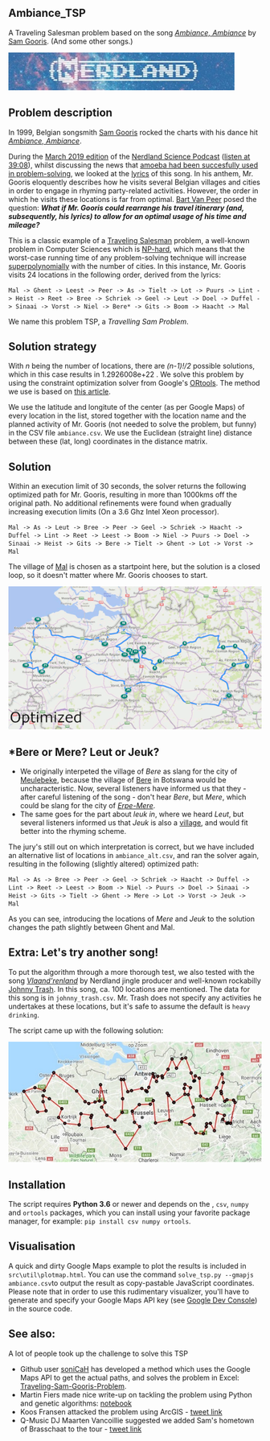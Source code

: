 ## Ambiance_TSP
A Traveling Salesman problem based on the song [_Ambiance, Ambiance_](https://www.youtube.com/watch?v=EqdQyoAUQZ0) by [Sam Gooris](https://nl.wikipedia.org/wiki/Sam_Gooris). (And some other songs.)

[![nerdland_logo](https://github.com/Forceflow/Ambiance_TSP/blob/master/readme_img/nerdland_logo.JPG)](http://www.nerdland.be)

## Problem description
In 1999, Belgian songsmith [Sam Gooris](https://nl.wikipedia.org/wiki/Sam_Gooris) rocked the charts with his dance hit [_Ambiance, Ambiance_](https://www.youtube.com/watch?v=EqdQyoAUQZ0).

During the [March 2019 edition](https://soundcloud.com/lieven-scheire/nerdland-maandoverzicht-maart-2019) of the [Nerdland Science Podcast](www.nerdland.be) ([listen at 39:08](https://soundcloud.com/lieven-scheire/nerdland-maandoverzicht-maart-2019#t=39:11)), whilst discussing the news that [amoeba had been succesfully used in problem-solving](https://phys.org/news/2018-12-amoeba-approximate-solutions-np-hard-problem.html), we looked at the [lyrics](https://muzikum.eu/en/123-173-5017/sam-gooris/ambiance-lyrics.html) of this song. In his anthem, Mr. Gooris eloquently describes how he visits several Belgian villages and cities in order to engage in rhyming party-related activities. However, the order in which he visits these locations is far from optimal. [Bart Van Peer](https://twitter.com/zebbedeusje) posed the question: **_What if Mr. Gooris could rearrange his travel itinerary (and, subsequently, his lyrics) to allow for an optimal usage of his time and mileage?_**

This is a classic example of a [Traveling Salesman](https://en.wikipedia.org/wiki/Travelling_salesman_problem) problem, a well-known problem in Computer Sciences which is [NP-hard](https://en.wikipedia.org/wiki/NP-hardness), which means that the worst-case running time of any problem-solving technique will increase [superpolynomially](https://en.wikipedia.org/wiki/Time_complexity#Polynomial_time) with the number of cities. In this instance, Mr. Gooris visits 24 locations in the following order, derived from the lyrics:

```
Mal -> Ghent -> Leest -> Peer -> As -> Tielt -> Lot -> Puurs -> Lint -> Heist -> Reet -> Bree -> Schriek -> Geel -> Leut -> Doel -> Duffel -> Sinaai -> Vorst -> Niel -> Bere* -> Gits -> Boom -> Haacht -> Mal
```

We name this problem TSP, a _Travelling Sam Problem_.

## Solution strategy

With _n_ being the number of locations, there are _(n-1)!/2_ possible solutions, which in this case results in 1.2926008e+22
. We solve this problem by using the constraint optimization solver from Google's [ORtools](https://developers.google.com/optimization/). The method we use is based on [this article](https://developers.google.com/optimization/routing/tsp).

We use the latitude and longitute of the center (as per Google Maps) of every location in the list, stored together with the location name and the planned activity of Mr. Gooris (not needed to solve the problem, but funny) in the CSV file ``ambiance.csv``. We use the Euclidean (straight line) distance between these (lat, long) coordinates in the distance matrix.

## Solution

Within an execution limit of 30 seconds, the solver returns the following optimized path for Mr. Gooris, resulting in more than 1000kms off the original path. No additional refinements were found when gradually increasing execution limits (On a 3.6 Ghz Intel Xeon processor).

```
Mal -> As -> Leut -> Bree -> Peer -> Geel -> Schriek -> Haacht -> Duffel -> Lint -> Reet -> Leest -> Boom -> Niel -> Puurs -> Doel -> Sinaai -> Heist -> Gits -> Bere -> Tielt -> Ghent -> Lot -> Vorst ->  Mal
```

The village of [Mal](https://nl.wikipedia.org/wiki/Mal_(Tongeren)) is chosen as a startpoint here, but the solution is a closed loop, so it doesn't matter where Mr. Gooris chooses to start.

![TSP_difference](https://github.com/Forceflow/Ambiance_TSP/blob/master/readme_img/TSP_diff.gif "Difference between original and optimized itinerary")

## *Bere or Mere? Leut or Jeuk?

* We originally interpeted the village of _Bere_ as slang for the city of [Meulebeke](https://en.wikipedia.org/wiki/Meulebeke), because the village of [Bere](https://en.wikipedia.org/wiki/Bere,_Botswana) in Botswana would be uncharacteristic. Now, several listeners have informed us that they - after careful listening of the song - don't hear _Bere_, but _Mere_, which could be slang for the city of [_Erpe-Mere_](https://en.wikipedia.org/wiki/Erpe-Mere). 
* The same goes for the part about _leuk in_, where we heard _Leut_, but several listeners informed us that _Jeuk_ is also a [village](https://nl.wikipedia.org/wiki/Jeuk_(Gingelom)), and would fit better into the rhyming scheme.

The jury's still out on which interpretation is correct, but we have included an alternative list of locations in ``ambiance_alt.csv``, and ran the solver again, resulting in the following (slightly altered) optimized path:

```
Mal -> As -> Bree -> Peer -> Geel -> Schriek -> Haacht -> Duffel -> Lint -> Reet -> Leest -> Boom -> Niel -> Puurs -> Doel -> Sinaai -> Heist -> Gits -> Tielt -> Ghent -> Mere -> Lot -> Vorst -> Jeuk ->  Mal
```

As you can see, introducing the locations of _Mere_ and _Jeuk_ to the solution changes the path slightly between Ghent and Mal.

## Extra: Let's try another song!
To put the algorithm through a more thorough test, we also tested with the song [_Vlaand'renland_](https://www.youtube.com/watch?v=Qb9bvgouEnA) by Nerdland jingle producer and well-known rockabilly [Johnny Trash](https://www.johnnytrash.be/). In this song, ca. 100 locations are mentioned. The data for this song is in ``johnny_trash.csv``. Mr. Trash does not specify any activities he undertakes at these locations, but it's safe to assume the default is ``heavy drinking``.

The script came up with the following solution:

![trash_route](https://github.com/Forceflow/Ambiance_TSP/blob/master/readme_img/trash_route.jpg "Calculated route for Johnny Trash")

## Installation
The script requires **Python 3.6** or newer and depends on the , ``csv``, ``numpy`` and ``ortools`` packages, which you can install using your favorite package manager, for example: ``pip install csv numpy ortools``.

## Visualisation
A quick and dirty Google Maps example to plot the results is included in ``src\util\plotmap.html``. You can use the command ``solve_tsp.py --gmapjs ambiance.csv``to output the result as copy-pastable JavaScript coordinates. Please note that in order to use this rudimentary visualizer, you'll have to generate and specify your Google Maps API key (see [Google Dev Console](https://console.developers.google.com)) in the source code.

## See also:
A lot of people took up the challenge to solve this TSP
 * Github user [soniCaH](https://github.com/soniCaH/Traveling-Sam-Gooris-Problem) has developed a method which uses the Google Maps API to get the actual paths, and solves the problem in Excel: [Traveling-Sam-Gooris-Problem](https://github.com/soniCaH/Traveling-Sam-Gooris-Problem).
 * Martin Fiers made nice write-up on tackling the problem using Python and genetic algorithms: [notebook](https://nbviewer.jupyter.org/gist/martinfiers/e8f3efce89e099653d87fb47a8e10b0e)
 * Koos Fransen attacked the problem using ArcGIS - [tweet link](https://twitter.com/Koos_Fransen)
 * Q-Music DJ Maarten Vancoillie suggested we added Sam's hometown of Brasschaat to the tour - [tweet link](https://twitter.com/Maartn/status/1119710413233561601?s=20)

